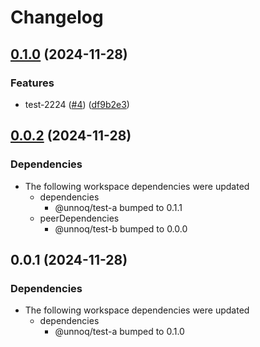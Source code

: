 # Changelog

## [0.1.0](https://github.com/unnoq/unnoq-monorepo-release-playground/compare/test-c-v0.0.2...test-c-v0.1.0) (2024-11-28)


### Features

* test-2224 ([#4](https://github.com/unnoq/unnoq-monorepo-release-playground/issues/4)) ([df9b2e3](https://github.com/unnoq/unnoq-monorepo-release-playground/commit/df9b2e3440e023b4406777a08ba5735153c265ff))

## [0.0.2](https://github.com/unnoq/unnoq-monorepo-release-playground/compare/test-c-v0.0.1...test-c-v0.0.2) (2024-11-28)


### Dependencies

* The following workspace dependencies were updated
  * dependencies
    * @unnoq/test-a bumped to 0.1.1
  * peerDependencies
    * @unnoq/test-b bumped to 0.0.0

## 0.0.1 (2024-11-28)


### Dependencies

* The following workspace dependencies were updated
  * dependencies
    * @unnoq/test-a bumped to 0.1.0
